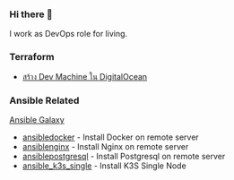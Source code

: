 ### Hi there 👋

I work as DevOps role for living.

### Terraform

* [สร้าง Dev Machine ใน DigitalOcean](https://medium.com/@amaudy/1372a89e94f5)

### Ansible Related

[Ansible Galaxy](https://galaxy.ansible.com/amaudy)

* [ansibledocker](https://galaxy.ansible.com/amaudy/ansibledocker) - Install Docker on remote server
* [ansiblenginx](https://galaxy.ansible.com/amaudy/ansible_nginx) - Install Nginx on remote server
* [ansiblepostgresql](https://galaxy.ansible.com/amaudy/ansible_postgresql) - Install Postgresql on remote server
* [ansible_k3s_single](https://galaxy.ansible.com/amaudy/ansible_k3s_single) - Install K3S Single Node
